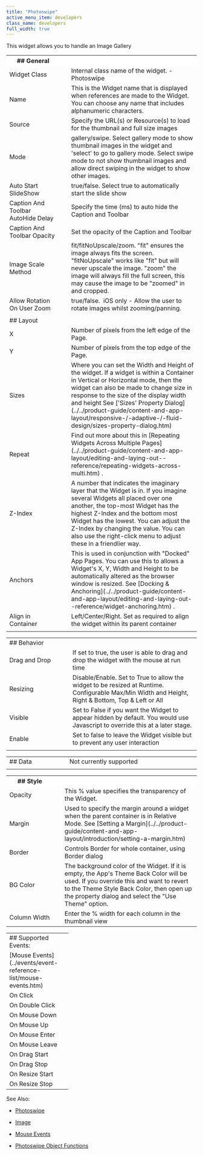 ```yaml
---
title: "Photoswipe"
active_menu_item: developers
class_name: developers
full_width: true
---
```



This widget allows you to handle an Image Gallery

<table>
<tr>
<th style="vertical-align:top; width:237px; background-color:#ffffff;">
## <a id="general"> </a> General

</th>
<th style="vertical-align:top; width:20px; background-color:#ffffff;">
</th>
<th style="vertical-align:top; width:690px; background-color:#ffffff;">
</th>
</tr>
<tr>
<td width="237">
Widget Class

</td>
<td width="20">
</td>
<td width="690">
Internal class name of the widget. - Photoswipe

</td>
</tr>
<tr>
<td width="237">
Name

</td>
<td width="20">
</td>
<td width="690">
This is the Widget name that is displayed when references are made to the Widget. You can choose any name that includes alphanumeric characters.

</td>
</tr>
<tr>
<td width="237">
Source

</td>
<td width="20">
</td>
<td width="690">
Specify the URL(s) or Resource(s) to load for the thumbnail and full size images

</td>
</tr>
<tr>
<td width="237">
Mode

</td>
<td width="20">
</td>
<td width="690">
gallery/swipe. Select gallery mode to show thumbnail images in the widget and 'select' to go to gallery mode. Select swipe mode to not show thumbnail images and allow direct swiping in the widget to show other images.

</td>
</tr>
<tr>
<td width="237">
Auto Start SlideShow

</td>
<td width="20">
</td>
<td width="690">
true/false. Select true to automatically start the slide show

</td>
</tr>
<tr>
<td width="237">
Caption And Toolbar AutoHide Delay

</td>
<td width="20">
</td>
<td width="690">
Specify the time (ms) to auto hide the Caption and Toolbar

</td>
</tr>
<tr>
<td width="237">
Caption And Toolbar Opacity

</td>
<td width="20">
</td>
<td width="690">
Set the opacity of the Caption and Toolbar

</td>
</tr>
<tr>
<td width="237">
Image Scale Method

</td>
<td width="20">
</td>
<td width="690">
fit/fitNoUpscale/zoom. "fit" ensures the image always fits the screen. "fitNoUpscale" works like "fit" but will never upscale the image. "zoom" the image will always fill the full screen, this may cause the image to be "zoomed" in and cropped.

</td>
</tr>
<tr>
<td width="237">
Allow Rotation On User Zoom

</td>
<td width="20">
</td>
<td width="690">
true/false.  iOS only - Allow the user to rotate images whilst zooming/panning.

</td>
</tr>
<tr>
<td width="237">
</td>
<td width="20">
</td>
<td width="690">
</td>
</tr>
<tr>
<td width="237">
## <a id="layout"> </a> Layout

</td>
<td width="20">
</td>
<td width="690">
</td>
</tr>
<tr>
<td width="237">
X

</td>
<td width="20">
</td>
<td width="690">
Number of pixels from the left edge of the Page.

</td>
</tr>
<tr>
<td width="237">
Y

</td>
<td width="20">
</td>
<td width="690">
Number of pixels from the top edge of the Page.

</td>
</tr>
<tr>
<td width="237">
Sizes

</td>
<td width="20">
</td>
<td width="690">
Where you can set the Width and Height of the widget. If a widget is within a Container in Vertical or Horizontal mode, then the widget can also be made to change size in response to the size of the display width and height See ['Sizes' Property Dialog](../../product-guide/content-and-app-layout/responsive-/-adaptive-/-fluid-design/sizes-property-dialog.htm)

</td>
</tr>
<tr>
<td width="237">
Repeat

</td>
<td width="20">
</td>
<td width="690">
Find out more about this in [Repeating Widgets Across Multiple Pages](../../product-guide/content-and-app-layout/editing-and-laying-out--reference/repeating-widgets-across-multi.htm) .

</td>
</tr>
<tr>
<td width="237">
Z-Index

</td>
<td width="20">
</td>
<td width="690">
A number that indicates the imaginary layer that the Widget is in. If you imagine several Widgets all placed over one another, the top-most Widget has the highest Z-Index and the bottom most Widget has the lowest. You can adjust the Z-Index by changing the value. You can also use the right-click menu to adjust these in a friendlier way.

</td>
</tr>
<tr>
<td width="237">
Anchors

</td>
<td width="20">
</td>
<td width="690">
This is used in conjunction with "Docked" App Pages. You can use this to allows a Widget's X, Y, Width and Height to be automatically altered as the browser window is resized. See [Docking & Anchoring](../../product-guide/content-and-app-layout/editing-and-laying-out--reference/widget-anchoring.htm) .

</td>
</tr>
<tr>
<td width="237">
Align in Container

</td>
<td width="20">
</td>
<td width="690">
Left/Center/Right. Set as required to align the widget within its parent container

</td>
</tr>
<tr>
<td width="237">
</td>
<td width="20">
</td>
<td width="690">
</td>
</tr>
</table>
<table>
<tr>
<td width="237">
## <a id="behavior"> </a> Behavior

</td>
<td width="21">
</td>
<td width="684">
</td>
</tr>
<tr>
<td width="237">
Drag and Drop

</td>
<td width="21">
</td>
<td width="684">
If set to true, the user is able to drag and drop the widget with the mouse at run time

</td>
</tr>
<tr>
<td width="237">
Resizing

</td>
<td width="21">
</td>
<td width="684">
Disable/Enable. Set to True to allow the widget to be resized at Runtime. Configurable Max/Min Width and Height, Right & Bottom, Top & Left or All

</td>
</tr>
<tr>
<td width="237">
Visible

</td>
<td width="21">
</td>
<td width="684">
Set to False if you want the Widget to appear hidden by default. You would use Javascript to override this at a later stage.

</td>
</tr>
<tr>
<td width="237">
Enable

</td>
<td width="21">
</td>
<td width="684">
Set to false to leave the Widget visible but to prevent any user interaction

</td>
</tr>
<tr>
<td width="237">
</td>
<td width="21">
</td>
<td width="684">
</td>
</tr>
</table>
<table>
<tr>
<td width="237">
## <a id="data"> </a> Data

</td>
<td width="21">
</td>
<td width="684">
Not currently supported

</td>
</tr>
<tr>
<td width="237">
</td>
<td width="21">
</td>
<td width="684">
</td>
</tr>
</table>
<table>
<tr>
<th style="vertical-align:top; width:237px; background-color:#ffffff;">
## <a id="style"> </a> Style

</th>
<th style="vertical-align:top; width:21px; background-color:#ffffff;">
</th>
<th style="vertical-align:top; width:684px; background-color:#ffffff;">
</th>
</tr>
<tr>
<td width="237">
Opacity

</td>
<td width="21">
</td>
<td width="684">
This % value specifies the transparency of the Widget.

</td>
</tr>
<tr>
<td width="237">
Margin

</td>
<td width="21">
</td>
<td width="684">
Used to specify the margin around a widget when the parent container is in Relative Mode. See [Setting a Margin](../../product-guide/content-and-app-layout/introduction/setting-a-margin.htm)

</td>
</tr>
<tr>
<td width="237">
Border

</td>
<td width="21">
</td>
<td width="684">
Controls Border for whole container, using Border dialog

</td>
</tr>
<tr>
<td width="237">
BG Color

</td>
<td width="21">
</td>
<td width="684">
The background color of the Widget. If it is empty, the App's Theme Back Color will be used. If you override this and want to revert to the Theme Style Back Color, then open up the property dialog and select the "Use Theme" option.

</td>
</tr>
<tr>
<td width="237">
Column Width

</td>
<td width="21">
</td>
<td width="684">
Enter the % width for each column in the thumbnail view

</td>
</tr>
</table>

<table>
<tr>
<td width="148">
## Supported Events:

</td>
</tr>
<tr>
<td width="148">
[Mouse Events](../events/event-reference-list/mouse-events.htm)

</td>
</tr>
<tr>
<td width="148">
On Click

</td>
</tr>
<tr>
<td width="148">
On Double Click

</td>
</tr>
<tr>
<td width="148">
On Mouse Down

</td>
</tr>
<tr>
<td width="148">
On Mouse Up

</td>
</tr>
<tr>
<td width="148">
On Mouse Enter

</td>
</tr>
<tr>
<td width="148">
On Mouse Leave

</td>
</tr>
<tr>
<td width="148">
On Drag Start

</td>
</tr>
<tr>
<td width="148">
On Drag Stop

</td>
</tr>
<tr>
<td width="148">
On Resize Start

</td>
</tr>
<tr>
<td width="148">
On Resize Stop

</td>
</tr>
</table>

See Also:

 - [Photoswipe](../../product-guide/advanced-important-widgets/photoswipe/index.htm)

 - [Image](../common/image.htm)

 - [Mouse Events](../events/event-reference-list/mouse-events.htm)

 - [Photoswipe Object Functions](../../scripting-apis/client-api/widget-object-functions/photoswipe/index.htm)

